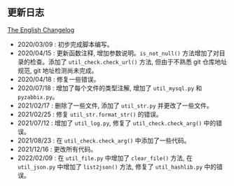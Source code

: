## 更新日志

[The English Changelog](Changelog_EN.md)

- 2020/03/09 : 初步完成脚本编写。
- 2020/04/15 : 更新函数注释, 增加参数说明。`is_not_null()` 方法增加了对目录的检查。添加了 `util_check.check_url()` 方法, 但由于不熟悉 git 仓库地址规范, git 地址检测尚未完成。
- 2020/04/18 : 修复一些错误。
- 2020/07/18 : 增加了每个文件的类型注解, 增加了 `util_mysql.py` 和 `pyzabbix.py`。
- 2021/02/17 : 删除了一些文件, 添加了 `util_str.py` 并更改了一些文件。
- 2021/02/25 : 修复 `util_str.format_str()` 的错误。
- 2021/07/12 : 增加了 `util_log.py`, 修复了 `util_check.check_arg()` 中的错误。
- 2021/08/23 : 在 `util_check.check_arg()` 中添加了一些代码。
- 2021/12/16 : 更改所有代码。
- 2022/02/09 : 在 `util_file.py` 中增加了 `clear_file()` 方法, 在 `util_json.py` 中增加了 `list2json()` 方法, 修复了 `util_hashlib.py` 中的错误。
